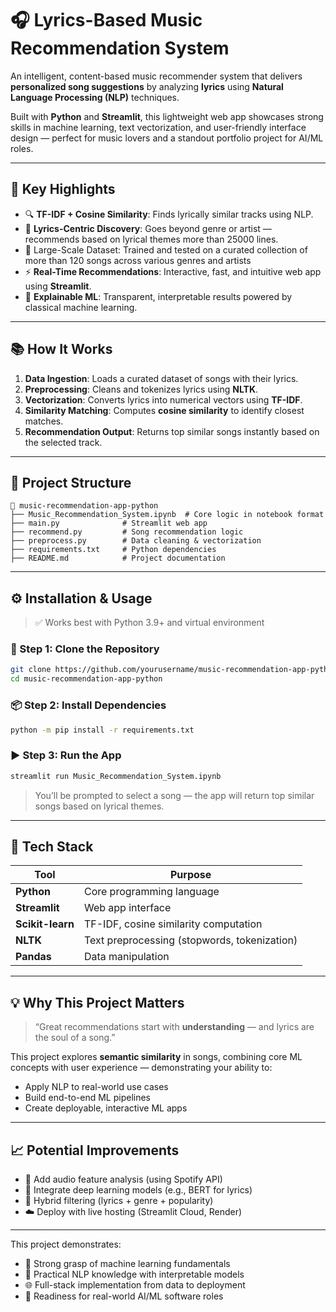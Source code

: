 
# 🎧 Lyrics-Based Music Recommendation System

An intelligent, content-based music recommender system that delivers **personalized song suggestions** by analyzing **lyrics** using **Natural Language Processing (NLP)** techniques.

Built with **Python** and **Streamlit**, this lightweight web app showcases strong skills in machine learning, text vectorization, and user-friendly interface design — perfect for music lovers and a standout portfolio project for AI/ML roles.

---

## 🚀 Key Highlights

- 🔍 **TF-IDF + Cosine Similarity**: Finds lyrically similar tracks using NLP.
- 💬 **Lyrics-Centric Discovery**: Goes beyond genre or artist — recommends based on lyrical themes more than 25000 lines.
- 🎵 Large-Scale Dataset: Trained and tested on a curated collection of more than 120 songs across various genres and artists
- ⚡ **Real-Time Recommendations**: Interactive, fast, and intuitive web app using **Streamlit**.
- 🧠 **Explainable ML**: Transparent, interpretable results powered by classical machine learning.

---



## 📚 How It Works

1. **Data Ingestion**: Loads a curated dataset of songs with their lyrics.
2. **Preprocessing**: Cleans and tokenizes lyrics using **NLTK**.
3. **Vectorization**: Converts lyrics into numerical vectors using **TF-IDF**.
4. **Similarity Matching**: Computes **cosine similarity** to identify closest matches.
5. **Recommendation Output**: Returns top similar songs instantly based on the selected track.

---

## 📂 Project Structure

```
📁 music-recommendation-app-python
├── Music_Recommendation_System.ipynb  # Core logic in notebook format
├── main.py              # Streamlit web app
├── recommend.py         # Song recommendation logic
├── preprocess.py        # Data cleaning & vectorization
├── requirements.txt     # Python dependencies
├── README.md            # Project documentation
```

---

## ⚙️ Installation & Usage

> ✅ Works best with Python 3.9+ and virtual environment

### 🔧 Step 1: Clone the Repository
```bash
git clone https://github.com/yourusername/music-recommendation-app-python.git
cd music-recommendation-app-python
```

### 📦 Step 2: Install Dependencies
```bash
python -m pip install -r requirements.txt
```

### ▶️ Step 3: Run the App
```bash
streamlit run Music_Recommendation_System.ipynb
```

> You’ll be prompted to select a song — the app will return top similar songs based on lyrical themes.

---

## 🧰 Tech Stack

| Tool            | Purpose                                      |
|-----------------|----------------------------------------------|
| **Python**      | Core programming language                    |
| **Streamlit**   | Web app interface                            |
| **Scikit-learn**| TF-IDF, cosine similarity computation        |
| **NLTK**        | Text preprocessing (stopwords, tokenization) |
| **Pandas**      | Data manipulation                            |

---

## 💡 Why This Project Matters

> “Great recommendations start with **understanding** — and lyrics are the soul of a song.”

This project explores **semantic similarity** in songs, combining core ML concepts with user experience — demonstrating your ability to:
- Apply NLP to real-world use cases
- Build end-to-end ML pipelines
- Create deployable, interactive ML apps

---

## 📈 Potential Improvements

- 🎵 Add audio feature analysis (using Spotify API)
- 🤖 Integrate deep learning models (e.g., BERT for lyrics)
- 🧠 Hybrid filtering (lyrics + genre + popularity)
- ☁️ Deploy with live hosting (Streamlit Cloud, Render)

---

This project demonstrates:
- 💼 Strong grasp of machine learning fundamentals
- 🧠 Practical NLP knowledge with interpretable models
- 🌐 Full-stack implementation from data to deployment
- 🎯 Readiness for real-world AI/ML software roles



